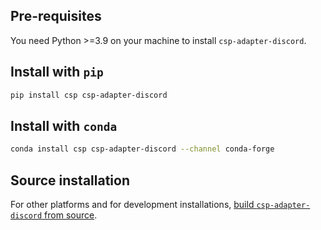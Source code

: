 ## Pre-requisites

You need Python >=3.9 on your machine to install `csp-adapter-discord`.

## Install with `pip`

```bash
pip install csp csp-adapter-discord
```

## Install with `conda`

```bash
conda install csp csp-adapter-discord --channel conda-forge
```

## Source installation

For other platforms and for development installations, [build `csp-adapter-discord` from source](Build-from-Source).
